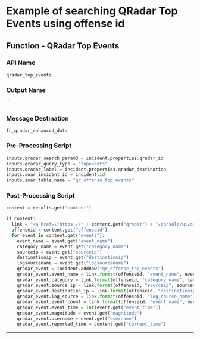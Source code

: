 <!--
    DO NOT MANUALLY EDIT THIS FILE
    THIS FILE IS AUTOMATICALLY GENERATED WITH resilient-sdk codegen
    Generated with resilient-sdk v49.0.4368
-->

# Example of searching QRadar Top Events using offense id

## Function - QRadar Top Events

### API Name
`qradar_top_events`

### Output Name
``

### Message Destination
`fn_qradar_enhanced_data`

### Pre-Processing Script
```python
inputs.qradar_search_param3 = incident.properties.qradar_id
inputs.qradar_query_type = "topevents"
inputs.qradar_label = incident.properties.qradar_destination
inputs.soar_incident_id = incident.id
inputs.soar_table_name = "qr_offense_top_events"
```

### Post-Processing Script
```python
content = results.get("content")

if content:
  link = "<a href=\"https://" + content.get("qrhost") + "/console/ui/offenses/{0}/events?filter={1}%3B%3D%3B%3B{2}&page=1&pagesize=10\" target=\"_blank\">{3}</a>"
  offenseid = content.get("offenseid")
  for event in content.get("events"):
    event_name = event.get("event_name")
    category_name = event.get("category_name")
    sourceip = event.get("sourceip")
    destinationip = event.get("destinationip")
    logsourcename = event.get("logsourcename")
    qradar_event = incident.addRow("qr_offense_top_events")
    qradar_event.event_name = link.format(offenseid, "event_name", event_name, event_name)
    qradar_event.category = link.format(offenseid, "category_name", category_name, category_name)
    qradar_event.source_ip = link.format(offenseid, "sourceip", sourceip, sourceip)
    qradar_event.destination_ip = link.format(offenseid, "destinationip", destinationip, destinationip)
    qradar_event.log_source = link.format(offenseid, "log_source_name", logsourcename, logsourcename)
    qradar_event.event_count = link.format(offenseid, "event_name", event_name, event.get("eventcount"))
    qradar_event.event_time = int(event.get("event_time"))
    qradar_event.magnitude = event.get("magnitude")
    qradar_event.username = event.get("username")
    qradar_event.reported_time = content.get("current_time")
```

---

